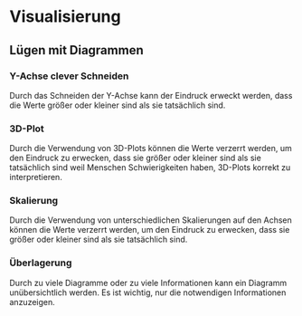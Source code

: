 # Visualisierung

## Lügen mit Diagrammen

### Y-Achse clever Schneiden

Durch das Schneiden der Y-Achse kann der Eindruck erweckt werden, dass die Werte größer oder kleiner sind als sie tatsächlich sind.

### 3D-Plot

Durch die Verwendung von 3D-Plots können die Werte verzerrt werden, um den Eindruck zu erwecken, dass sie größer oder kleiner sind als sie tatsächlich sind weil Menschen Schwierigkeiten haben, 3D-Plots korrekt zu interpretieren.

### Skalierung

Durch die Verwendung von unterschiedlichen Skalierungen auf den Achsen können die Werte verzerrt werden, um den Eindruck zu erwecken, dass sie größer oder kleiner sind als sie tatsächlich sind.

### Überlagerung

Durch zu viele Diagramme oder zu viele Informationen kann ein Diagramm unübersichtlich werden. Es ist wichtig, nur die notwendigen Informationen anzuzeigen.

